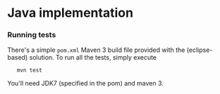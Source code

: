 # Java implementation

### Running tests

There's a simple `pom.xml` Maven 3 build file provided with the (eclipse-based) solution. To run all the tests, simply execute

```
   mvn test
```

You'll need JDK7 (specified in the pom) and maven 3. 